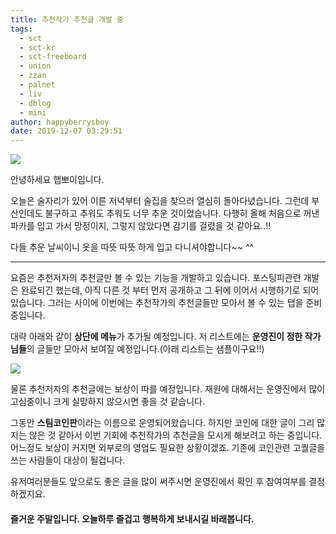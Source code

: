 ```yaml
---
title: 추천작가 추천글 개발 중
tags:
  - sct
  - sct-kr
  - sct-freeboard
  - union
  - zzan
  - palnet
  - liv
  - dblog
  - mini
author: happyberrysboy
date: 2019-12-07 03:29:51
---
```


![](https://steemitimages.com/0x0/https://cdn.steemitimages.com/DQmeVyCnkva2SjkjT5mk9XPo2BJzbK7szFE1pDqqAHrSBsC/WHALE_TITLE_COLORED_LOW.jpg)

안녕하세요 햅뽀이입니다.

오늘은 술자리가 있어 이른 저녁부터 술집을 찾으러 열심히 돌아다녔습니다. 그런데 부산인데도 불구하고 추워도 추워도 너무 추운 것이었습니다.  다행히 올해 처음으로 꺼낸 파카를 입고 가서 망정이지, 그렇지 않았다면 감기를 걸렸을 것 같아요..!!

다들 추운 날씨이니 옷을 따뜻 따뜻 하게 입고 다니셔야합니다~~ ^^

___

요즘은 추천저자의 추천글만 볼 수 있는 기능을 개발하고 있습니다. 포스팅피관련 개발은 완료되긴 했는데, 아직 다른 것 부터 먼저 공개하고 그 뒤에 이어서 시행하기로 되어 있습니다. 그러는 사이에 이번에는 추천작가의 추천글들만 모아서 볼 수 있는 탭을 준비중입니다.

대략 아래와 같이 **상단에 메뉴**가 추가될 예정입니다. 저 리스트에는 **운영진이 정한 작가님들**의 글들만 모아서 보여질 예정입니다.(아래 리스트는 샘플이구요!!)

![](https://cdn.steemitimages.com/DQmSvGHjr8Dwg5NvNZquQA7yh31XxcAkc2AeYRjDx9KVsM3/image.png)

물론 추천저자의 추천글에는 보상이 따를 예정입니다. 재원에 대해서는 운영진에서 많이 고심중이니 크게 실망하지 않으시면 좋을 것 같습니다.

그동안 **스팀코인판**이라는 이름으로 운영되어왔습니다. 하지만 코인에 대한 글이 그리 많지는 않은 것 같아서 이번 기회에 추천작가의 추천글을 모시게 해보려고 하는 중입니다. 어느정도 보상이 커지면 외부로의 영업도 필요한 상황이겠죠. 기존에 코인관련 고퀄글을 쓰는 사람들이 대상이 될겁니다.

유저여러분들도 앞으로도 좋은 글을 많이 써주시면 운영진에서 확인 후 참여여부를 결정하겠지요.

#### 즐거운 주말입니다. 오늘하루 즐겁고 행복하게 보내시길 바래봅니다.